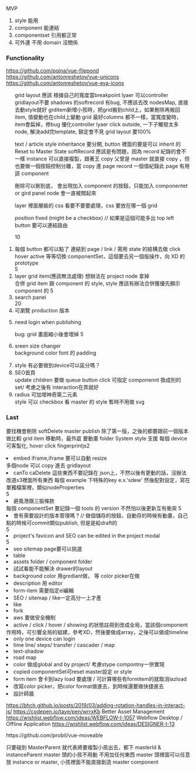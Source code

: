 MVP

1. style 能用
2. component 能連結
3. componentset 引用都正常
4. 可外連 不用 domain 沒關係

### Functionality

https://github.com/pqina/vue-filepond
https://github.com/antonreshetov/vue-unicons
https://github.com/antonreshetov/vue-eva-icons

<ol>
grid layout 應該 根據自己的寬度當breakpoint 
lyaer 可以controller gridlayout不要 
shadows 的softrecord 有bug, 不應該去改 nodesMap, 直接去動style就好 
grditem新增小孩時，把grid搬到child上，如果刪除再搬回item, 值變動也在child上變動
grid 最好columns 都不一樣，當寬度變時，item會扁掉，修bug
優化controller lyaer click outside, 一下子觸發太多node, 解決add完template, 鎖定會不見
grid layout 要100%

text / article style inheritance 要分開, button 裡面的要是可以 inherit 的
Reset to Master State
softRecord 應該是有問題，因為 record 紀錄的會不一樣
instance 可以直接複製，跟著王 copy 父曾是 master 就直接 copy ，但也要做一個按鈕控制分離，當 copy 進 page record 一個值紀錄此 page 有用該 component

刪除可以刪到底， 會出現加入 component 的按鈕，只能加入 componentet or gird
panel node 會一直被關起來

layer 裡面層級的 css 看要不要要處理，css 要放在哪一個 grid

position fixed (might be a checkbox) // 如果是這個可能多出 top left
button 要可以連結路由

10<li>每個 button 都可以點了 連結到 page / link / 需用 state 的結構去做 click hover active 等等切換 componentSet，這個要去另一個版操作，向 XD 的 prototype</li>
5<li>layer grid item(應該無法處理) 想辦法在 project node 拿掉</li> 合併 grid item 跟 component 的 style, style 應該有辦法合併獲優先顯示 component 的
5<li>search panel</li>
20<li>可瀏覽 production 版本</li>

<li>need login when publishing </li>

bug: grid 畫面縮小後會壞掉
5<li>sreen size changer</li>
background color
font 的 padding

<li>style 有必要做到device可以區分嗎？</li>
<li>SEO首頁</li>
update children 要做 queue
button click 可指定 componennt 換成別的 set/ 考慮之後有 interaction在弄就好
<li>radius 可加增神奇第二元素</li>
style 可以 checkbox 看 master 的 style 暫時不用做
svg
</ol>

### Last

要找機會刪除 softDelete master
publish 除了第一版，之後的都要跟前一個版本做比較
grid item 移動時，最外誆 要動畫
folder System
style 支援 每個 device 可客製化, hover click
fingerprintjs2

<li>embed iframe,iframe 要可以自動 resize</li>
多個node 可以 copy 進去 gridlayout
<li>canTo caDelete 這些東西不要記錄在 json上，不然以後有更動的話，沒辦法改道s3裡面所有東西 每個 example 下特殊的key e.x.'sdew' 然後配對設定，寫在單獨檔案裡，類似nodeProperties</li>
5<li>避風港跟三振條款</li>
每個 componentSet 要記錄一個 tools 的 version 不然怕以後更新互有衝突
5<li>會有需要設計的版本管理嗎 ? // 做個儲存的按鈕，自動存的時候有動畫，自己點的時候可commit類似publish, 但是是給draft的</li>
5<li>project's favicon and SEO can be edited in the project modal</li>
5<li>seo sitemap page要可以挑選</li>
<li>table</li>
<li>assets folder / component folder</li>
<li>試試看能不能解決 drawer的layout</li>
<li>background color 用grediant做， 等 color picker在做</li>
<li>description 用 editor</li>
<li>form-item 需要指定el編輯</li>
<li>SEO / sitemap / like一定高分一上才產</li>
<li>like</li>
<li>fork</li>
<li>aws 要做安全機制</li>
<li>active / click / hover / showing 的狀態註冊到改成全局，當該個component作用時，可引響全局的組建，參考XD，然後要做成array，之後可以做成timeline</li>
<li>only one device can login</li>
<li>time line/ steps/ transfer / cascader / map </li>
<li>text-shadow</li>
<li>road map</li>
<li>color 做成global and by project/ 考慮stype compontny一併實現</li>
<li>copied componentSet可reset master設定 or style</li>
<li>form item 會卡到lazy load 要處理 / 可計算哪些有formitem的就取消lazload</li>
<li>改寫color picker，把color format做進去，到時候還要做快捷進去</li>
<li>設計師牆</li>

https://bhch.github.io/posts/2019/03/adding-rotation-handles-in-interact-js/
https://codepen.io/taye/pen/wrrxKb
Better Asset Management https://wishlist.webflow.com/ideas/WEBFLOW-I-1057
Webflow Desktop / Offline Application https://wishlist.webflow.com/ideas/DESIGNER-I-13

</ol>
https://github.com/probil/vue-moveable

只要碰到 MasterParent 就代表將要複製小孩出去，都下 masterId & instanceParent
master 頭的小孩不用動 不用加任何東西
master 頭裡面可以任意放 instance or master,
小孩裡面不能直接創造 master component
